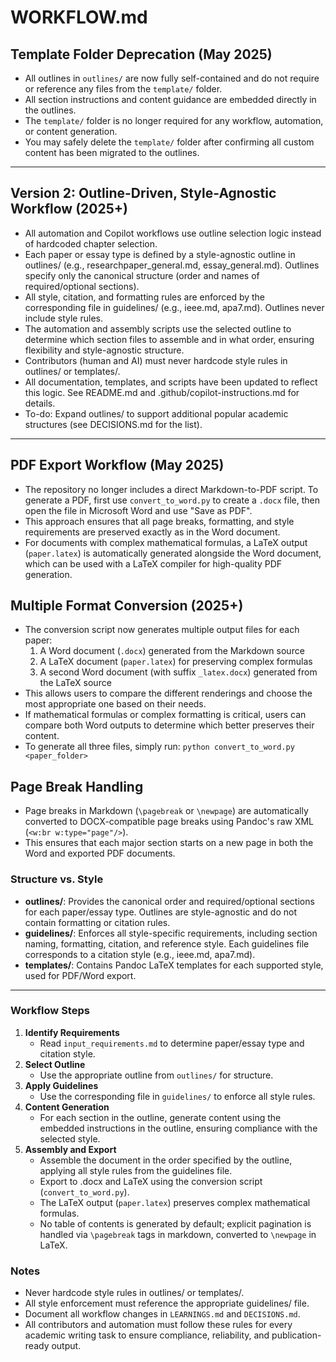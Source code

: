 # WORKFLOW.md

## Template Folder Deprecation (May 2025)
- All outlines in `outlines/` are now fully self-contained and do not require or reference any files from the `template/` folder.
- All section instructions and content guidance are embedded directly in the outlines.
- The `template/` folder is no longer required for any workflow, automation, or content generation.
- You may safely delete the `template/` folder after confirming all custom content has been migrated to the outlines.

---

## Version 2: Outline-Driven, Style-Agnostic Workflow (2025+)
- All automation and Copilot workflows use outline selection logic instead of hardcoded chapter selection.
- Each paper or essay type is defined by a style-agnostic outline in outlines/ (e.g., researchpaper_general.md, essay_general.md). Outlines specify only the canonical structure (order and names of required/optional sections).
- All style, citation, and formatting rules are enforced by the corresponding file in guidelines/ (e.g., ieee.md, apa7.md). Outlines never include style rules.
- The automation and assembly scripts use the selected outline to determine which section files to assemble and in what order, ensuring flexibility and style-agnostic structure.
- Contributors (human and AI) must never hardcode style rules in outlines/ or templates/.
- All documentation, templates, and scripts have been updated to reflect this logic. See README.md and .github/copilot-instructions.md for details.
- To-do: Expand outlines/ to support additional popular academic structures (see DECISIONS.md for the list).

---

## PDF Export Workflow (May 2025)
- The repository no longer includes a direct Markdown-to-PDF script. To generate a PDF, first use `convert_to_word.py` to create a `.docx` file, then open the file in Microsoft Word and use "Save as PDF".
- This approach ensures that all page breaks, formatting, and style requirements are preserved exactly as in the Word document.
- For documents with complex mathematical formulas, a LaTeX output (`paper.latex`) is automatically generated alongside the Word document, which can be used with a LaTeX compiler for high-quality PDF generation.

## Multiple Format Conversion (2025+)
- The conversion script now generates multiple output files for each paper:
  1. A Word document (`.docx`) generated from the Markdown source
  2. A LaTeX document (`paper.latex`) for preserving complex formulas
  3. A second Word document (with suffix `_latex.docx`) generated from the LaTeX source
- This allows users to compare the different renderings and choose the most appropriate one based on their needs.
- If mathematical formulas or complex formatting is critical, users can compare both Word outputs to determine which better preserves their content.
- To generate all three files, simply run: `python convert_to_word.py <paper_folder>`

## Page Break Handling
- Page breaks in Markdown (`\pagebreak` or `\newpage`) are automatically converted to DOCX-compatible page breaks using Pandoc's raw XML (`<w:br w:type="page"/>`).
- This ensures that each major section starts on a new page in both the Word and exported PDF documents.

### Structure vs. Style
- **outlines/**: Provides the canonical order and required/optional sections for each paper/essay type. Outlines are style-agnostic and do not contain formatting or citation rules.
- **guidelines/**: Enforces all style-specific requirements, including section naming, formatting, citation, and reference style. Each guidelines file corresponds to a citation style (e.g., ieee.md, apa7.md).
- **templates/**: Contains Pandoc LaTeX templates for each supported style, used for PDF/Word export.

---

### Workflow Steps
1. **Identify Requirements**
   - Read `input_requirements.md` to determine paper/essay type and citation style.
2. **Select Outline**
   - Use the appropriate outline from `outlines/` for structure.
3. **Apply Guidelines**
   - Use the corresponding file in `guidelines/` to enforce all style rules.
4. **Content Generation**
   - For each section in the outline, generate content using the embedded instructions in the outline, ensuring compliance with the selected style.
5. **Assembly and Export**
   - Assemble the document in the order specified by the outline, applying all style rules from the guidelines file.
   - Export to .docx and LaTeX using the conversion script (`convert_to_word.py`).
   - The LaTeX output (`paper.latex`) preserves complex mathematical formulas.
   - No table of contents is generated by default; explicit pagination is handled via `\pagebreak` tags in markdown, converted to `\newpage` in LaTeX.

### Notes
- Never hardcode style rules in outlines/ or templates/.
- All style enforcement must reference the appropriate guidelines/ file.
- Document all workflow changes in `LEARNINGS.md` and `DECISIONS.md`.
- All contributors and automation must follow these rules for every academic writing task to ensure compliance, reliability, and publication-ready output.